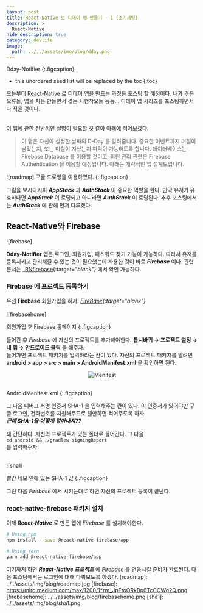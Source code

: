 ```yaml
---
layout: post
title: React-Native 로 디데이 앱 만들기 - 1 (초기세팅)
description: >
  React-Native
hide_description: true
category: devlife
image:
  path: ../../assets/img/blog/dday.png
---
```


Dday-Notifier
{:.figcaption}

* this unordered seed list will be replaced by the toc
{:toc}

오늘부터 React-Native 로 디데이 앱을 만드는 과정을 포스팅 할 예정이다. 내가 겪은 오류들, 앱을 처음 만들면서 겪는 시행착오들 등등... 디데이 앱 시리즈를 포스팅하면서 다 적을 것이다.
<br><br>

이 앱에 관한 전반적인 설명이 필요할 것 같아 아래에 적어보겠다.

> 이 앱은 자신이 설정한 날짜의 D-Day 를 알려줍니다. 중요한 이벤트까지 며칠이 남았는지, 또는 며칠이 지났는지 파악이 가능하도록 합니다. 데이터베이스는 Firebase Database 를 이용할 것이고, 회원 관리 관련은 Firebase Authentication 을 이용할 예정입니다. 아래는 개략적인 앱 설계도입니다.

![roadmap]
구글 드로잉을 이용하였다.
{:.figcaption}

그림을 보시다시피 **_AppStack_** 과 **_AuthStack_** 이 중요한 역할을 한다. 만약 유저가 유효하다면 **_AppStack_** 이 로딩되고 아니라면 **_AuthStack_** 이 로딩된다.
추후 포스팅에서는 **_AuthStack_** 에 관해 먼저 다루겠다.

## React-Native와 Firebase

![firebase]

**Dday-Notifier** 앱은 로그인, 회원가입, 패스워드 찾기 기능이 가능하다. 따라서 유저를 등록시키고 관리해줄 수 있는 것이 필요했는데 사용한 것이 바로 **_Firebase_** 이다. 
관련 문서는 _[RNfirebase](https://rnfirebase.io/){:target="_blank"}_ 에서 확인 가능하다. 

### Firebase 에 프로젝트 등록하기

우선 **Firebase** 회원가입을 하자. _[FireBase](https://firebase.google.com/){:target="_blank_"}_ <br><br>
![firebasehome]

회원가입 후 Firebase 홈페이지
{:.figcaption}

들어간 후 _Firebase_ 에 자신의 프로젝트를 추가해야한다. **톱니바퀴 → 프로젝트 설정 → 내 앱 → 안드로이드 클릭** 을 해주자.<br>
들어가면 프로젝트 패키지를 입력하라는 칸이 있다. 자신의 프로젝트 패키지를 알려면 **android > app > src > main > AndroidManifest.xml** 을 확인하면 된다. <br>

<div style="text-align:center;"><img src="../../assets/img/blog/manifest.png" alt="Menifest"></div><br>

AndroidMenifest.xml
{:.figcaption}

그 다음 디버그 서명 인증서 SHA-1 을 입력해주는 칸이 있다. 이 인증서가 있어야만 구글 로그인, 전화번호를 지원해주므로 웬만하면 적어주도록 하자.<br>
***근데 SHA-1을 어떻게 알아내지??*** <br>

꽤 간단하다. 자신의 프로젝트가 있는 폴더로 들어간다. 그 다음 <br>
```cd android && ./gradlew signingReport```<br>
를 입력해주자. <br><br>

![sha1]<br>

빨간 네모 안에 있는 SHA-1 값
{:.figcaption}

그런 다음 _Firebase_ 에서 시키는대로 하면 자신의 프로젝트 등록이 끝난다. 

### react-native-firebase 패키지 설치

이제 **_React-Native_** 로 만든 앱에 _Firebase_ 를 설치해야한다. <br>

~~~ bash
# Using npm
npm install --save @react-native-firebase/app

# Using Yarn
yarn add @react-native-firebase/app
~~~

여기까지 하면 **_React-Native 프로젝트_** 에 _Firebase_ 를 연동시킬 준비가 완료된다. 다음 포스팅에서는 로그인에 대해 다뤄보도록 하겠다.
[roadmap]: ../../assets/img/blog/roadmap.jpg
[firebase]: https://miro.medium.com/max/1200/1*rm_JpFtoORkBp0TcCOWq2Q.png
[firebasehome]: ../../assets/img/blog/firebasehome.png
[sha1]: ../../assets/img/blog/sha1.png